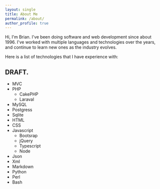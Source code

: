 ```yaml
---
layout: single
title: About Me
permalink: /about/
author_profile: true
---
```



Hi, I'm Brian. I've been doing software and web development since about 1996. I've worked with multiple languages and technologies over the years, and continue to learn new ones as the industry evolves.

Here is a list of technologies that I have experience with:

## DRAFT.

- MVC
- PHP
  - CakePHP
  - Laraval
- MySQL
- Postgress
- Sqlite
- HTML
- CSS
- Javascript
  - Bootsrap
  - jQuery
  - Typescript
  - Node
- Json
- Xml
- Markdown
- Python
- Perl
- Bash
